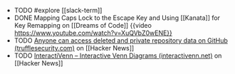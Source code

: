 - TODO #explore [[slack-term]]
- DONE Mapping Caps Lock to the Escape Key and Using [[Kanata]] for Key Remapping on [[Dreams of Code]]
  {{video https://www.youtube.com/watch?v=XuQVbZ0wENE}}
- TODO [Anyone can access deleted and private repository data on GitHub (trufflesecurity.com)](https://news.ycombinator.com/item?id=41060102) on [[Hacker News]]
- TODO [InteractiVenn – Interactive Venn Diagrams (interactivenn.net)](https://news.ycombinator.com/item?id=41057766) on [[Hacker News]]